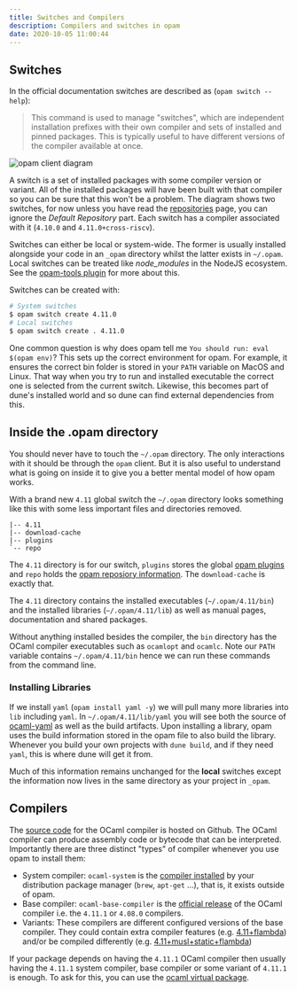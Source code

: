 ```yaml
---
title: Switches and Compilers
description: Compilers and switches in opam
date: 2020-10-05 11:00:44
---
```


## Switches 

In the official documentation switches are described as (`opam switch --help`): 

> This command is used to manage "switches", which are independent
installation prefixes with their own compiler and sets of installed and
pinned packages. This is typically useful to have different versions of
the compiler available at once.

![opam client diagram](/images/opam.v1.png)

A switch is a set of installed packages with some compiler version or variant. All of the installed packages will have been built with that compiler so you can be sure that this won't be a problem. The diagram shows two switches, for now unless you have read the [repositories](/pages/opam/repositories-and-pinning) page, you can ignore the *Default Repository* part. Each switch has a compiler associated with it (`4.10.0` and `4.11.0+cross-riscv`). 

Switches can either be local or system-wide. The former is usually installed alongside your code in an `_opam` directory whilst the latter exists in `~/.opam`. Local switches can be treated like *node_modules* in the NodeJS ecosystem. See the [opam-tools plugin](/pages/opam/plugins) for more about this.

Switches can be created with: 

```sh
# System switches 
$ opam switch create 4.11.0
# Local switches 
$ opam switch create . 4.11.0
```

One common question is why does opam tell me `You should run: eval $(opam env)`? This sets up the correct environment for opam. For example, it ensures the correct bin folder is stored in your `PATH` variable on MacOS and Linux. That way when you try to run and installed executable the correct one is selected from the current switch. Likewise, this becomes part of dune's installed world and so dune can find external dependencies from this.  

## Inside the .opam directory

You should never have to touch the `~/.opam` directory. The only interactions with it should be through the `opam` client. But it is also useful to understand what is going on inside it to give you a better mental model of how opam works. 

With a brand new `4.11` global switch the `~/.opam` directory looks something like this with some less important files and directories removed.  

```
|-- 4.11
|-- download-cache
|-- plugins
`-- repo
```

The `4.11` directory is for our switch, `plugins` stores the global [opam plugins](/pages/opam/plugins) and `repo` holds the [opam reposiory information](/pages/opam/repositories-and-pinning). The `download-cache` is exactly that. 

The `4.11` directory contains the installed executables (`~/.opam/4.11/bin`) and the installed libraries (`~/.opam/4.11/lib`) as well as manual pages, documentation and shared packages. 

Without anything installed besides the compiler, the `bin` directory has the OCaml compiler executables such as `ocamlopt` and `ocamlc`. Note our `PATH` variable contains `~/.opam/4.11/bin` hence we can run these commands from the command line.

### Installing Libraries

If we install `yaml` (`opam install yaml -y`) we will pull many more libraries into `lib` including `yaml`. In `~/.opam/4.11/lib/yaml` you will see both the source of [ocaml-yaml](https://github.com/avsm/ocaml-yaml) as well as the build artifacts. Upon installing a library, opam uses the build information stored in the opam file to also build the library. Whenever you build your own projects with `dune build`, and if they need `yaml`, this is where dune will get it from.

Much of this information remains unchanged for the **local** switches except the information now lives in the same directory as your project in `_opam`. 

## Compilers 

The [source code](https://github.com/ocaml/ocaml) for the OCaml compiler is hosted on Github. The OCaml compiler can produce assembly code or bytecode that can be interpreted. Importantly there are three distinct "types" of compiler whenever you use opam to install them: 

 - System compiler: `ocaml-system` is the [compiler installed](https://opam.ocaml.org/packages/ocaml-system/) by your distribution package manager (`brew`, `apt-get` ...), that is, it exists outside of opam.
 - Base compiler: `ocaml-base-compiler` is the [official release](https://opam.ocaml.org/packages/ocaml-base-compiler/) of the OCaml compiler i.e. the `4.11.1` or `4.08.0` compilers.
 - Variants: These compilers are different configured versions of the base compiler. They could contain extra compiler features (e.g. [4.11+flambda](https://opam.ocaml.org/packages/ocaml-variants/ocaml-variants.4.11.1+flambda/)) and/or be compiled differently (e.g. [4.11+musl+static+flambda](https://opam.ocaml.org/packages/ocaml-variants/ocaml-variants.4.11.1+musl+static+flambda/))

 If your package depends on having the `4.11.1` OCaml compiler then usually having the `4.11.1` system compiler, base compiler or some variant of `4.11.1` is enough. To ask for this, you can use the [ocaml virtual package](https://github.com/ocaml/opam-repository/blob/master/packages/ocaml/ocaml.4.11.1/opam).

